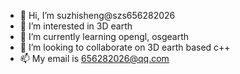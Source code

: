 - 👋 Hi, I’m suzhisheng@szs656282026
- 👀 I’m interested in 3D earth
- 🌱 I’m currently learning opengl, osgearth
- 💞️ I’m looking to collaborate on 3D earth based c++
- 📫 My email is 656282026@qq.com

